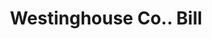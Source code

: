 ---
doi: 10.7916/D8PP0HT3
date_other: '1910'
date_other_textual: 1910-1919
form: printed ephemera
genre:
- Invoices
name:
- Westinghouse Co.
object_in_context_url: https://biggert.cul.columbia.edu/items/view/ave_biggert_01195
subject_hierarchical_geographic:
- Schenectady, New York, United States
subject_name:
- Westinghouse Co.
title: Westinghouse Co.. Bill
sort_title: Westinghouse Co.. Bill
call_number: ave_biggert_01195
coordinates:
- 42.814166666666665,-73.93722222222223
pid: ave_biggert_01195
identifiers: ave_biggert_01195
thumbnail: https://derivativo-2.library.columbia.edu/iiif/2/ldpd:343377/full/!256,256/0/native.jpg
permalink: "/items/ave_biggert_01195/"
layout: iiif-image-page
---